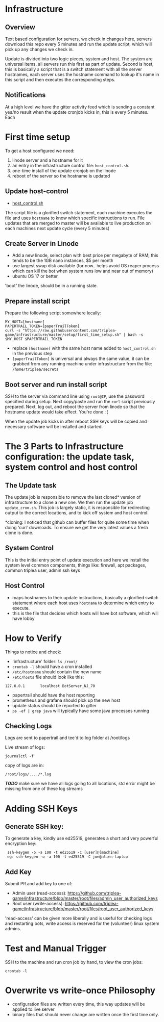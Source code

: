 # Infrastructure

## Overview 

Text based configuration for servers, we check in changes here, servers download this repo every
 5 minutes and run the update script, which will pick up any changes we check in.
 
 Update is divided into two logic pieces, system and host. The system are universal items, all servers
 run this first as part of update. Second is host, this is basically a script that is a switch statement
 with all the server hostnames, each server uses the hostname command to lookup it's name in this script and
 then executes the corresponding steps.


## Notifications

At a high level we have the gitter activity feed which is sending a constant yes/no result when the 
update cronjob kicks in, this is every 5 minutes. Each 



# First time setup

To get a host configured we need:
1. linode server and a hostname for it
1. an entry in the infrastructure control file: `host_control.sh`.
1. one-time install of the update cronjob on the linode
1. reboot of the server so the hostname is updated


## Update host-control

* [host_control.sh](https://github.com/triplea-game/infrastructure/blob/master/roles/host_control.sh)

The script file is a glorified switch statement, each machine executes the file and uses `hostname` to know which
specific instructions to run. File updates that are merged to master will be available to live production on each
machines next update cycle (every 5 minutes)


## Create Server in Linode
- Add a new linode, select plan with best price per megabyte of RAM; this tends to be the 1GB nano instances, $5 per month
- use largest swap disk available (for now.. helps avoid OS reaper process which can kill the bot when 
system runs low and near out of memory)
- ubuntu OS 17 or better

'boot' the linode, should be in a running state.

## Prepare install script

Prepare the following script somewhere locally:
```
MY_HOST=[hostname]
PAPERTRAIL_TOKEN=[paperTrailToken]
curl -s "https://raw.githubusercontent.com/triplea-game/infrastructure/master/setup/first_time_setup.sh" | bash -s $MY_HOST $PAPERTRAIL_TOKEN
```
- replace `[hostname]` with the same host name added to `host_control.sh` in the previous step
- `[paperTrailToken]` is universal and always the same value, it can be grabbed from any running
machine under infrastructure from the file: `/home/triplea/secrets`


## Boot server and run install script

SSH to the server via command line using `root@IP`, use the password specified during setup. Next copy/paste
and run the `curl` script previously prepared. Next, log out, and reboot the server from linode so that the hostname 
update would take effect. You're done : )  

When the update job kicks in after reboot SSH keys will be copied and necessary software will be installed and started.


# The 3 Parts to Infrastructure configuration: the update task, system control and host control

## The Update task

The update job is responsible to remove the last cloned* version of infrastructure to a clone a new one. We then
run the update job `update_cron.sh`. This job is largely static, it is responsible for redirecting output to the 
correct locations, and to kick off system and host control.

*cloning: I noticed that github can buffer files for quite some time when doing 'curl' downloads. To ensure we get 
the very latest values a fresh clone is done.


## System Control

This is the initial entry point of update execution and here we install the system level
common components, things like: firewall, apt packages, common triplea user, admin ssh keys



## Host Control

- maps hostnames to their update instructions, basically a glorified switch statement where
each host uses `hostname` to determine which entry to execute.
- this is the file that decides which hosts will have bot software, which will have lobby




# How to Verify 
Things to notice and check:
* 'infrastructure' folder: `ls /root/`
* `crontab -l` should have a cron installed
* `/etc/hostname` should contain the new name
* `/etc/hosts` file should look like this:
```
127.0.0.1       localhost BotServer_NJ_70
```
* papertrail should have the host reporting
* prometheus and grafana should pick up the new host
* update status should be reported to gitter
* `ps -ef | grep java` will typically have some java processes running

## Checking Logs

Logs are sent to papertrail and tee'd to log folder at /root/logs
 

Live stream of logs:
```
journalctl -f
```

copy of logs are in:
```
/root/logs/..../*.log
```

***TODO*** make sure we have all logs going to all locations, std error might be missing from one of these log streams



# Adding SSH Keys

## Generate SSH key:

To generate a key, kindly use ed25519, generates a short and very powerful encryption key:
```
 ssh-keygen -o -a 100 -t ed25519 -C [user]@[machine]
 eg: ssh-keygen -o -a 100 -t ed25519 -C joe@alien-laptop
```

## Add Key
Submit PR and add key to one of:
- Admin user (read-access): https://github.com/triplea-game/infrastructure/blob/master/root/files/admin_user_authorized_keys
- Root user (write-access): https://github.com/triplea-game/infrastructure/blob/master/root/files/root_user_authorized_keys

'read-access' can be given more liberally and is useful for checking logs and restarting bots, write access is reserved 
for the (volunteer) linux system admins.


# Test and Manual Trigger

SSH to the machine and run cron job by hand, to view the cron jobs:
```
crontab -l
```


# Overwrite vs write-once Philosophy
- configuration files are written every time, this way updates will be applied to live server
- binary files that should never change are written once the first time only.

